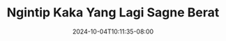 --- 
title: "Ngintip Kaka Yang Lagi Sagne Berat"
description: "download  video bokep Ngintip Kaka Yang Lagi Sagne Berat instagram video full terbaru"
date: 2024-10-04T10:11:35-08:00
file_code: "cyxyi95stuom"
draft: false
cover: "y0tnxnapzyxivy11.jpg"
tags: ["Ngintip", "Kaka", "Yang", "Lagi", "Sagne", "Berat", "bokep-indo", "bokep-viral", "bokep-ig"]
length: 402
fld_id: "1235893"
foldername: "Asupan Ngintip"
categories: ["Asupan Ngintip"]
views: 152
---